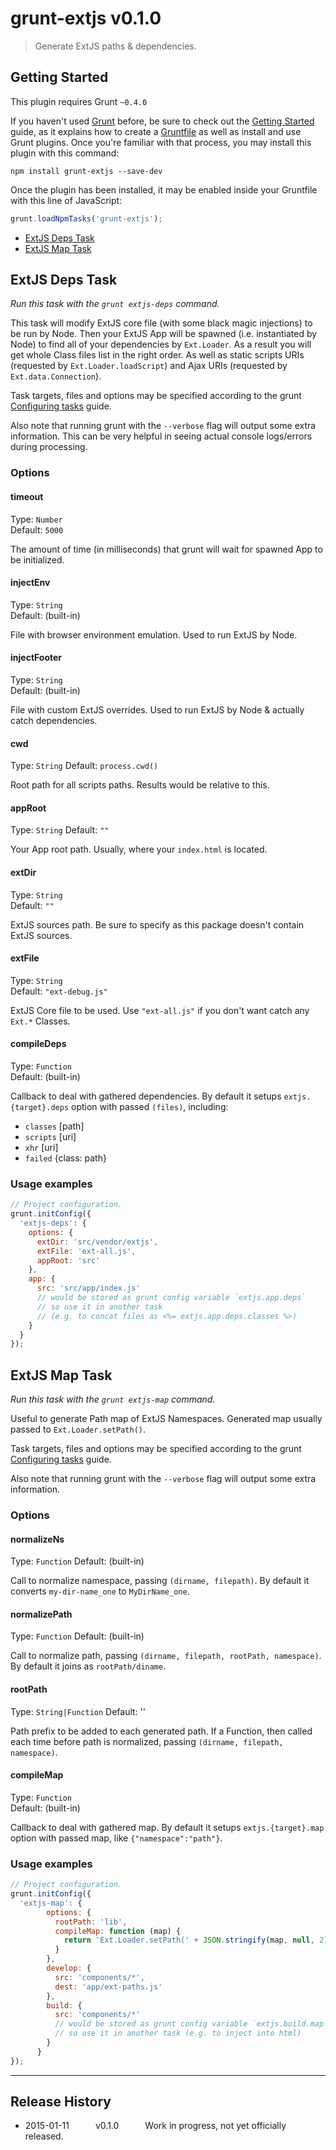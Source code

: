 # grunt-extjs v0.1.0
> Generate ExtJS paths & dependencies.


## Getting Started
This plugin requires Grunt `~0.4.0`

If you haven't used [Grunt](http://gruntjs.com/) before, be sure to check out the [Getting Started](http://gruntjs.com/getting-started) guide, as it explains how to create a [Gruntfile](http://gruntjs.com/sample-gruntfile) as well as install and use Grunt plugins. Once you're familiar with that process, you may install this plugin with this command:

```shell
npm install grunt-extjs --save-dev
```

Once the plugin has been installed, it may be enabled inside your Gruntfile with this line of JavaScript:

```js
grunt.loadNpmTasks('grunt-extjs');
```

* [ExtJS Deps Task](#extjs-deps-task)
* [ExtJS Map Task](#extjs-map-task)

## ExtJS Deps Task
_Run this task with the `grunt extjs-deps` command._

This task will modify ExtJS core file (with some black magic injections) to be run by Node. Then your ExtJS App will be spawned (i.e. instantiated by Node) to find all of your dependencies by `Ext.Loader`. As a result you will get whole Class files list in the right order. As well as static scripts URIs (requested by `Ext.Loader.loadScript`) and Ajax URIs (requested by `Ext.data.Connection`).

Task targets, files and options may be specified according to the grunt [Configuring tasks](http://gruntjs.com/configuring-tasks) guide.

Also note that running grunt with the `--verbose` flag will output some extra information. This can be very helpful in seeing actual console logs/errors during processing.


### Options

#### timeout
Type: `Number`  
Default: `5000`

The amount of time (in milliseconds) that grunt will wait for spawned App to be initialized.

#### injectEnv
Type: `String`  
Default: (built-in)

File with browser environment emulation. Used to run ExtJS by Node.

#### injectFooter
Type: `String`  
Default: (built-in)

File with custom ExtJS overrides. Used to run ExtJS by Node & actually catch dependencies.

#### cwd
Type: `String`
Default: `process.cwd()`

Root path for all scripts paths. Results would be relative to this.

#### appRoot
Type: `String`
Default: `""`

Your App root path. Usually, where your `index.html` is located.

#### extDir
Type: `String`  
Default: `""`

ExtJS sources path. Be sure to specify as this package doesn't contain ExtJS sources.

#### extFile
Type: `String`  
Default: `"ext-debug.js"`

ExtJS Core file to be used. Use `"ext-all.js"` if you don't want catch any `Ext.*` Classes.

#### compileDeps
Type: `Function`  
Default: (built-in)

Callback to deal with gathered dependencies. By default it setups `extjs.{target}.deps` option with passed `(files)`, including:
  * `classes` [path]
  * `scripts` [uri]
  * `xhr` [uri]
  * `failed` {class: path}

### Usage examples

```js
// Project configuration.
grunt.initConfig({
  'extjs-deps': {
    options: {
      extDir: 'src/vendor/extjs',
      extFile: 'ext-all.js',
      appRoot: 'src'
    },
    app: {
      src: 'src/app/index.js'
      // would be stored as grunt config variable `extjs.app.deps`
      // so use it in another task 
      // (e.g. to concat files as <%= extjs.app.deps.classes %>)
    }
  }
});
```


## ExtJS Map Task
_Run this task with the `grunt extjs-map` command._

Useful to generate Path map of ExtJS Namespaces. Generated map usually passed to `Ext.Loader.setPath()`.

Task targets, files and options may be specified according to the grunt [Configuring tasks](http://gruntjs.com/configuring-tasks) guide.

Also note that running grunt with the `--verbose` flag will output some extra information.


### Options

#### normalizeNs
Type: `Function`
Default: (built-in)

Call to normalize namespace, passing `(dirname, filepath)`. By default it converts `my-dir-name_one` to `MyDirName_one`.

#### normalizePath
Type: `Function`
Default: (built-in)

Call to normalize path, passing `(dirname, filepath, rootPath, namespace)`. By default it joins as `rootPath/diname`.

#### rootPath
Type: `String|Function`
Default: ''

Path prefix to be added to each generated path. If a Function, then called each time before path is normalized, passing `(dirname, filepath, namespace)`.

#### compileMap
Type: `Function`  
Default: (built-in)

Callback to deal with gathered map. By default it setups `extjs.{target}.map` option with passed map, like `{"namespace":"path"}`.


### Usage examples

```js
// Project configuration.
grunt.initConfig({
  'extjs-map': {
        options: {
          rootPath: 'lib',
          compileMap: function (map) {
            return 'Ext.Loader.setPath(' + JSON.stringify(map, null, 2) + ');';
          }
        },
        develop: {
          src: 'components/*',
          dest: 'app/ext-paths.js'
        },
        build: {
          src: 'components/*'
          // would be stored as grunt config variable `extjs.build.map`
          // so use it in another task (e.g. to inject into html)
        }
      }
});
```

---

## Release History

 * 2015-01-11   v0.1.0   Work in progress, not yet officially released.



